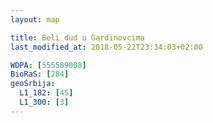 ```yaml
---
layout: map

title: Beli dud u Gardinovcima
last_modified_at: 2018-05-22T23:34:03+02:00

WDPA: [555589008]
BioRaS: [284]
geoSrbija:
  L1_182: [45]
  L1_300: [3]
---
```

